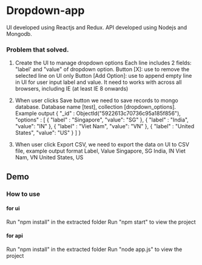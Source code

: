 # Dropdown-app

UI developed using Reactjs and Redux. 
API developed using Nodejs and Mongodb.

### Problem that solved.

1. Create the UI to manage dropdown options 
Each line includes 2 fields: "label' and "value" of dropdown option.
Button [X]: use to remove the selected line on UI only
Button [Add Option]: use to append empty line in UI for user input label and value.
It need to works with across all browsers, including IE (at least IE 8 onwards)

2. When user clicks Save button we need to save records to mongo database. Database name [test], collection [dropdown_options].
Example output
    {
    "_id" : ObjectId("5922613c70736c95a185f856"),
    "options" : [
    {
    "label" : "Singapore",
    "value": "SG"
    },
    {
    "label" : "India",
    "value": "IN"
    },
    {
    "label" : "Viet Nam",
    "value": "VN"
    },
    {
    "label" : "United States",
    "value": "US"
    }
    ]
    }

3. When user click Export CSV, we need to export the data on UI to CSV file, example output format
Label, Value
Singapore, SG
India, IN
Viet Nam, VN
United States, US

## Demo

### How to use

#### for ui
Run "npm install" in the extracted folder
Run "npm start" to view the project

#### for api
Run "npm install" in the extracted folder
Run "node app.js" to view the project